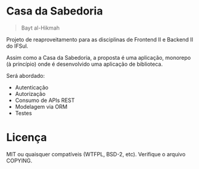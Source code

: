 # Casa da Sabedoria

> Bayt al-Hikmah

Projeto de reaproveitamento para as disciplinas de Frontend II e Backend II do
IFSul.

Assim como a Casa da Sabedoria, a proposta é uma aplicação, monorepo (à
princípio) onde é desenvolvido uma aplicação de biblioteca.

Será abordado:

- Autenticação
- Autorização
- Consumo de APIs REST
- Modelagem via ORM
- Testes

# Licença

MIT ou quaisquer compatíveis (WTFPL, BSD-2, etc). Verifique o arquivo COPYING.
